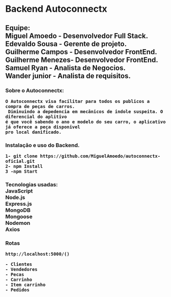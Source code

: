 <h1>Backend Autoconnectx</h1>

<h2>Equipe: 
<br>
    Miguel Amoedo - Desenvolvedor Full Stack.
<br>
    Edevaldo Sousa - Gerente de projeto.
<br>
    Guilherme Campos - Desenvolvedor FrontEnd.
<br>
    Guilherme Menezes- Desenvolvedor FrontEnd.
<br>
    Samuel Ryan - Analista de Negocios.
<br>
    Wander junior - Analista de requisitos.
<br>
</h2>


<h3>
    Sobre o Autoconnectx:

    O Autoconnectx visa facilitar para todos os publicos a compra de peças de carros.
     Diminuindo a depedencia em mecânicos de indole suspeita. O diferencial do aplitivo
    é que você sabendo o ano e modelo do seu carro, o aplicativo já oferece a peça disponivel
    pro local danificado. 
</h3>


<h3>
    Instalação e uso do Backend.
     
    1- git clone https://github.com/MiguelAmoedo/autoconnectx-oficial.git
    2- npm Install
    3 -npm Start
   
</h3>

<h3>
    Tecnologias usadas:
<br>
    JavaScript
<br>
    Node.js
<br>
    Express.js
<br>
    MongoDB
<br>
    Mongoose
<br>
    Nodemon
<br>
    Axios
<br>
</h3>

<h3>
    Rotas

    http://localhost:5000/()

    - Clientes
    - Vendedores
    - Pecas
    - Carrinho
    - Item carrinho
    - Pedidos

</h3>

